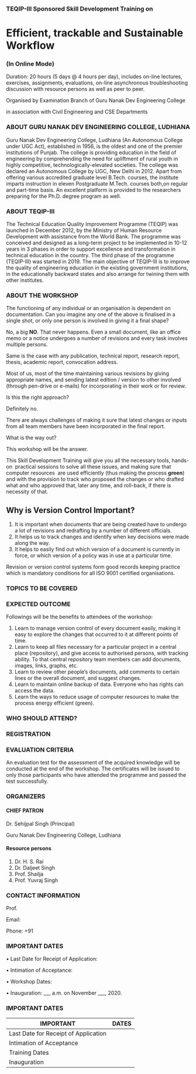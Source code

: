 ### TEQIP-III Sponsored Skill Development Training on
# Efficient, trackable and Sustainable Workflow 
### (In Online Mode)

Duration: 20 hours (5 days @ 4 hours per day), includes on-line lectures,
exercises, assignments, evaluations, on-line asynchronous troubleshooting
discussion with resource persons as well as peer to peer.

Organised by Examination Branch of Guru Nanak Dev Engineering College 

in association with Civil Engineering and CSE Departments

### ABOUT GURU NANAK DEV ENGINEERING COLLEGE, LUDHIANA

Guru Nanak Dev Engineering College, Ludhiana (An
Autonomous College under UGC Act), established in 1956,
is the oldest and one of the premier institutions of Punjab.
The college is providing education in the field of engineering
by comprehending the need for upliftment of rural youth
in highly competitive, technologically-elevated societies.
The college was declared an Autonomous College by UGC,
New Delhi in 2012. Apart from offering various accredited
graduate level B.Tech. courses, the institute imparts
instruction in eleven Postgraduate M.Tech. courses both,on
regular and part-time basis. An excellent platform is
provided to the researchers preparing for the Ph.D. degree
program as well.

### ABOUT TEQIP-III

The Technical Education Quality Improvement Programme
(TEQIP) was launched in December 2012, by the Ministry
of Human Resource Development with assistance from
the World Bank. The programme was conceived and
designed as a long-term project to be implemented in
10-12 years in 3 phases in order to support excellence and
transformation in technical education in the country. The
third phase of the programme (TEQIP-III) was started in
2019. The main objective of TEQIP-III is to improve the
quality of engineering education in the existing government
institutions, in the educationally backward states and also
arrange for twining them with other institutes.

### ABOUT THE WORKSHOP

The functioning of any individual or an organisation is dependent on
documentation. Can you imagine any one of the above is finalised in a single shot, or only one
person is involved in giving it a final shape?

No, a big **NO**. That never happens. Even a small document, like an office memo or a
notice undergoes a number of revisions and every task involves multiple
persons.

Same is the case with any publication, technical report, research report,
thesis, academic report, convocation address.

Most of us, most of the time maintaining various revisions by giving
appropriate names, and sending latest edition / version
to other involved (through pen-drive or e-mails) for incorporating in their
work or for review.

Is this the right approach?

Definitely no.

There are always challenges of making it sure that latest changes or inputs
from all team members have been incorporated in the final report.

What is the way out?

This workshop will be the answer.

This Skill Development Training will give you all the necessary tools, hands-on 
practical sessions to solve all these issues, and making sure that computer resources 
are used efficiently (thus making the process **green**) and with the provision to track
who proposed the changes or who drafted what and who approved that, later any
time, and roll-back, if there is necessity of that.

## Why is Version Control Important?

1. It is important when documents that are being created have to undergo a
lot of revisions and redrafting by a number of different officials.
1. It helps us to track changes and identify when key decisions were made
along the way.
1. It helps to easily find out which version of a document is currently in
force, or which version of a policy was in use at a particular time.

Revision or version control systems form good records keeping practice
which is mandatory conditions for all ISO 9001 certified organisations.

### TOPICS TO BE COVERED

### EXPECTED OUTCOME

Followings will be the benefits to attendees of the workshop:

1. Learn to manage version control of every document easily, making it easy
to explore the changes that occurred to it at different points of time.
1. Learn to keep all files necessary for a particular project in a central
place (repository), and give access to authorised persons, with tracking ability.
To that central repository team members can add documents, images, links,
graphs, etc.
1. Learn to review other people’s documents, add comments to certain lines
or the overall document, and suggest changes.
1. Learn to maintain online backup of data. Everyone who has rights can
access the data.
1. Learn the ways to reduce usage of computer resources to make the process
energy efficient (green).

### WHO SHOULD ATTEND?

### REGISTRATION




### EVALUATION CRITERIA

An evaluation test for the assessment of the acquired
knowledge will be conducted at the end of the workshop.
The certificates will be issued to only those
participants who have attended the programme and passed
the test successfully.

### ORGANIZERS

#### CHIEF PATRON
Dr. Sehijpal Singh (Principal)

Guru Nanak Dev Engineering College, Ludhiana

#### Resource persons

1. Dr. H. S. Rai
1. Dr. Daljeet Singh
1. Prof. Shailja
1. Prof. Yuvraj Singh

### CONTACT INFORMATION

Prof. 

Email: 

Phone: +91 

### IMPORTANT DATES

• Last Date for Receipt of Application:

• Intimation of Acceptance: 

• Workshop Dates: 

• Inauguration: ___ a.m. on November ___, 2020.

### IMPORTANT DATES

| IMPORTANT | DATES |
| ------------ | -------------- |
| Last Date for Receipt of Application |  |
| Intimation of Acceptance | | 
| Training Dates | |
| Inauguration | | 

